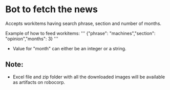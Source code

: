 # Bot to fetch the news

Accepts workitems having search phrase, section and number of months.

Example of how to feed workitems:
'''
{"phrase": "machines","section": "opinion","months": 3\}
'''
- Value for "month" can either be an integer or a string.

## Note:

- Excel file and zip folder with all the downloaded images will be available as artifacts on robocorp.
